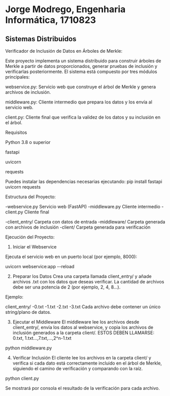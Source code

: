 # Jorge Modrego, Engenharia Informática, 1710823
## Sistemas Distribuidos 

Verificador de Inclusión de Datos en Árboles de Merkle:

Este proyecto implementa un sistema distribuido para construir árboles de Merkle a partir de datos proporcionados, generar pruebas de inclusión y verificarlas posteriormente. El sistema está compuesto por tres módulos principales:

webservice.py: Servicio web que construye el árbol de Merkle y genera archivos de inclusión.

middleware.py: Cliente intermedio que prepara los datos y los envía al servicio web.

client.py: Cliente final que verifica la validez de los datos y su inclusión en el árbol.




Requisitos

Python 3.8 o superior

fastapi

uvicorn

requests

Puedes instalar las dependencias necesarias ejecutando:
pip install fastapi uvicorn requests






Estructura del Proyecto:

-webservice.py        Servicio web (FastAPI)
-middleware.py        Cliente intermedio
-client.py            Cliente final

-client_entry/        Carpeta con datos de entrada
-middleware/          Carpeta generada con archivos de inclusión
-client/              Carpeta generada para verificación





Ejecución del Proyecto:



1. Iniciar el Webservice

Ejecuta el servicio web en un puerto local (por ejemplo, 8000):

uvicorn webservice:app --reload


2. Preparar los Datos
Crea una carpeta llamada client_entry/ y añade archivos .txt con los datos que deseas verificar. La cantidad de archivos debe ser una potencia de 2 (por ejemplo, 2, 4, 8...).

Ejemplo:

client_entry/
-0.txt
-1.txt
-2.txt
-3.txt
Cada archivo debe contener un único string/plano de datos.



3. Ejecutar el Middleware
El middleware lee los archivos desde client_entry/, envía los datos al webservice, y copia los archivos de inclusión generados a la carpeta client/.
ESTOS DEBEN LLAMARSE: 0.txt, 1.txt...,7.txt,...,2^n-1.txt

python middleware.py




4. Verificar Inclusión
El cliente lee los archivos en la carpeta client/ y verifica si cada dato está correctamente incluido en el árbol de Merkle, siguiendo el camino de verificación y comparando con la raíz.

python client.py

Se mostrará por consola el resultado de la verificación para cada archivo.


